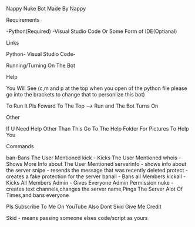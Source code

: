 Nappy Nuke Bot 
Made By Nappy

Requirements

-Python(Required)
-Visual Studio Code Or Some Form of IDE(Optianal)

Links

Python-
Visual Studio Code-

Running/Turning On The Bot

Help

You Will See (c,m and p at the top when you open of the python file please go into the brackets to change that to personlize this bot)


To Run It Pls Foward To The Top --> Run and The Bot Turns On

Other

If U Need Help Other Than This Go To The Help Folder For Pictures To Help You

Commands

ban-Bans The User Mentioned
kick - Kicks The User Mentioned
whois - Shows More Info about The User Mentioned
serverinfo - shows info about the server
snipe - resends the message that was recently deleted
protect - creates a fake protection for the server
banall - Bans all Members
kickall - Kicks All Members
Admin - Gives Everyone Admin Permission
nuke - creates text channels,changes the server name,Pings The Server Alot Of Times,and bans everyone

Pls Subscribe To Me On YouTube
Also Dont Skid Give Me Credit

Skid - means passing someone elses code/script as yours